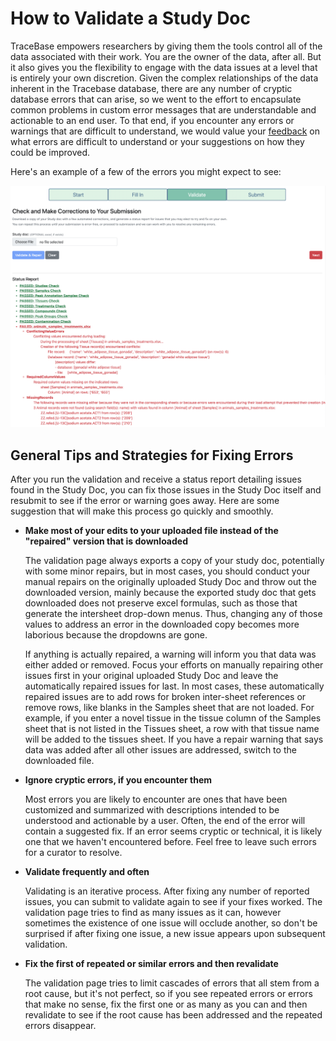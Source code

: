 # How to Validate a Study Doc

TraceBase empowers researchers by giving them the tools control all of the data associated with their work.  You are the
owner of the data, after all.  But it also gives you the flexibility to engage with the data issues at a level that is
entirely your own discretion.  Given the complex relationships of the data inherent in the Tracebase database, there are
any number of cryptic database errors that can arise, so we went to the effort to encapsulate common problems in custom
error messages that are understandable and actionable to an end user.  To that end, if you encounter any errors or
warnings that are difficult to understand, we would value your
[feedback](https://docs.google.com/forms/d/e/1FAIpQLSdnYe_gvKdoELXexZ9508xO8o59F1WgXcWBNh-_oxYh9WfHPg/viewform?usp=pp_url&entry.1881422913=/TraceBaseDocs/TraceBaseDocs)
on what errors are difficult to understand or your suggestions on how they could be improved.

Here's an example of a few of the errors you might expect to see:

![Validation errors example](../../Attachments/validate_example.png)

## General Tips and Strategies for Fixing Errors

After you run the validation and receive a status report detailing issues found in the Study Doc, you can fix those
issues in the Study Doc itself and resubmit to see if the error or warning goes away.  Here are some suggestion that
will make this process go quickly and smoothly.

<!-- markdownlint-disable MD007 -->
* **Make most of your edits to your uploaded file instead of the "repaired" version that is downloaded**

    The validation page always exports a copy of your study doc, potentially with some minor repairs, but in most cases,
    you should conduct your manual repairs on the originally uploaded Study Doc and throw out the downloaded version,
    mainly because the exported study doc that gets downloaded does not preserve excel formulas, such as those that
    generate the intersheet drop-down menus.  Thus, changing any of those values to address an error in the downloaded
    copy becomes more laborious because the dropdowns are gone.

    If anything is actually repaired, a warning will inform you that data was either added or removed.  Focus your
    efforts on manually repairing other issues first in your original uploaded Study Doc and leave the automatically
    repaired issues for last.  In most cases, these automatically repaired issues are to add rows for broken inter-sheet
    references or remove rows, like blanks in the Samples sheet that are not loaded.  For example, if you enter a novel
    tissue in the tissue column of the Samples sheet that is not listed in the Tissues sheet, a row with that tissue
    name will be added to the tissues sheet.  If you have a repair warning that says data was added after all other
    issues are addressed, switch to the downloaded file.

* **Ignore cryptic errors, if you encounter them**

    Most errors you are likely to encounter are ones that have been customized and summarized with descriptions intended
    to be understood and actionable by a user.  Often, the end of the error will contain a suggested fix.  If an error
    seems cryptic or technical, it is likely one that we haven't encountered before.  Feel free to leave such errors for
    a curator to resolve.

* **Validate frequently and often**

    Validating is an iterative process.  After fixing any number of reported issues, you can submit to validate again to
    see if your fixes worked.  The validation page tries to find as many issues as it can, however sometimes the
    existence of one issue will occlude another, so don't be surprised if after fixing one issue, a new issue appears
    upon subsequent validation.

* **Fix the first of repeated or similar errors and then revalidate**

    The validation page tries to limit cascades of errors that all stem from a root cause, but it's not perfect, so if
    you see repeated errors or errors that make no sense, fix the first one or as many as you can and then revalidate to
    see if the root cause has been addressed and the repeated errors disappear.
<!-- markdownlint-enable MD007 -->

<!-- TODO: Add documentation on the specific errors -->
